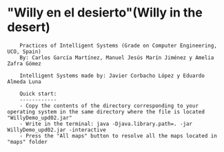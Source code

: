 
"Willy en el desierto"(Willy in the desert)
===============================================

        Practices of Intelligent Systems (Grade on Computer Engineering, UCO, Spain)
        By: Carlos García Martínez, Manuel Jesús Marín Jiménez y Amelia Zafra Gómez

        Intelligent Systems made by: Javier Corbacho López y Eduardo Almeda Luna

        Quick start:
        ------------
        - Copy the contents of the directory corresponding to your operating system in the same directory where the file is located "WillyDemo_upd02.jar"
        - Write in the terminal: java -Djava.library.path=. -jar WillyDemo_upd02.jar -interactive
        - Press the "All maps" button to resolve all the maps located in "maps" folder
 
 
